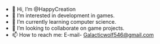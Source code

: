 - 👋 Hi, I’m @HappyCreation
- 👀 I’m interested in development in games.
- 🌱 I’m currently learning computer science.
- 💞️ I’m looking to collaborate on game projects.
- 📫 How to reach me: E-mail- Galacticwolf546@gmail.com

<!---
HappyCreation/HappyCreation is a ✨ special ✨ repository because its `README.md` (this file) appears on your GitHub profile.
You can click the Preview link to take a look at your changes.
--->
